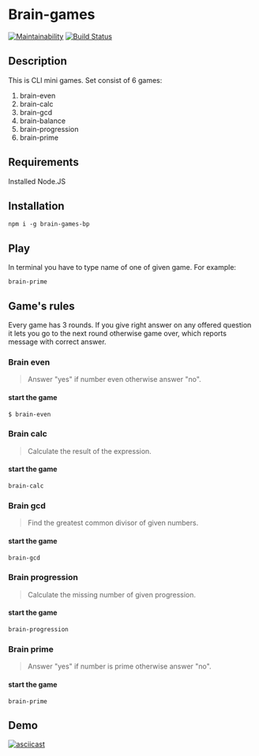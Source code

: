 # Brain-games

[![Maintainability](https://api.codeclimate.com/v1/badges/8b8cbb1e38f9bddd1663/maintainability)](https://codeclimate.com/github/biryukovpavel/project-lvl1-s308/maintainability)
[![Build Status](https://travis-ci.org/biryukovpavel/project-lvl1-s308.svg?branch=master)](https://travis-ci.org/biryukovpavel/project-lvl1-s308)

## Description

This is CLI mini games. Set consist of  6 games:

1. brain-even
2. brain-calc
3. brain-gcd
4. brain-balance
5. brain-progression
6. brain-prime

## Requirements

Installed Node.JS

## Installation
```
npm i -g brain-games-bp
```

## Play
In terminal you have to type name of one of given game. For example:
```
brain-prime
```

## Game's rules
Every game has 3 rounds. If you give right answer on any offered question it lets you go to the next round otherwise game over, which reports message with correct answer.

### Brain even
> Answer "yes" if number even otherwise answer "no".
#### start the game
`$ brain-even`

### Brain calc
> Calculate the result of the expression.
#### start the game
`brain-calc`

### Brain gcd
> Find the greatest common divisor of given numbers.
#### start the game
`brain-gcd`

### Brain progression
> Calculate the missing number of given progression.
#### start the game
`brain-progression`

### Brain prime
> Answer "yes" if number is prime otherwise answer "no".
#### start the game
`brain-prime`

## Demo

[![asciicast](https://asciinema.org/a/yaMbDDJM99piOC3B2O8e6avst.png)](https://asciinema.org/a/yaMbDDJM99piOC3B2O8e6avst)